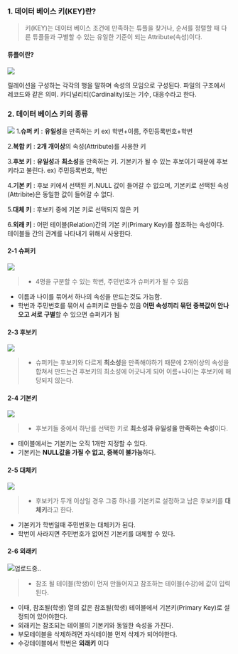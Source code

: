 ### 1. 데이터 베이스 키(KEY)란?

>키(KEY)는 데이터 베이스 조건에 만족하는 튜플을 찾거나, 순서를 정렬할 때 다른 튜플들과 구별할 수 있는 유일한 기준이 되는 Attribute(속성)이다.

#### 튜플이란?
![](https://velog.velcdn.com/images/ihanseul731/post/3e2e3911-f4e3-4b1b-81cf-190701ace0b9/image.png)

릴레이션을 구성하는 각각의 행을 말하며 속성의 모임으로 구성된다.
파일의 구조에서 레코드와 같은 의미.
카디널리티(Cardinality)또는 기수, 대응수라고 한다.

### 2. 데이터 베이스 키의 종류
![](https://velog.velcdn.com/images/ihanseul731/post/5829cb76-fd46-4607-b7cd-85fec5185375/image.png)
1.**슈퍼 키** : **유일성**을 만족하는 키
ex) 학번+이름, 주민등록번호+학번

2.**복합 키** : **2개 개이상**의 속성(Attribute)를 사용한 키

3.**후보 키** : **유일성**과 **최소성**을 만족하는 키. 기본키가 될 수 있는 후보이기 때문에 후보키라고 불린다. 
ex) 주민등록번호, 학번

4.**기본 키** : 후보 키에서 선택된 키.NULL 값이 들어갈 수 없으며, 기본키로 선택된 속성(Attribite)은 동일한 값이 들어갈 수 없다.

5.**대체 키** : 후보키 중에 기본 키로 선택되지 않은 키

6.**외래 키** : 어떤 테이블(Relation)간의 기본 키(Primary Key)를 참조하는 속성이다.
테이블들 간의 관계를 나타내기 위해서 사용한다.

#### 2-1 슈퍼키
![](https://velog.velcdn.com/images/ihanseul731/post/50db2b25-c4dd-4265-9723-9565504a76b9/image.png)

>- 4명을 구분할 수 있는 학번, 주민번호가 슈퍼키가 될 수 있음
- 이름과 나이를 묶어서 하나의 속성을 만드는것도 가능함.
-  학번과 주민번호를 묶어서 슈퍼키로 만들수 있음
**어떤 속성끼리 묶던 중복값이 안나오고 서로 구별**할 수 있으면 슈퍼키가 됨

#### 2-3 후보키
![](https://velog.velcdn.com/images/ihanseul731/post/62975e55-20e6-4641-99b4-3db4617baab9/image.png)
>- 슈퍼키는 후보키와 다르게 **최소성**을 만족해야하기 때문에 2개이상의 속성을 합쳐서 만드는건 후보키의 최소성에 어긋나게 되어 이름+나이는 후보키에 해당되지 않는다.

#### 2-4 기본키
![](https://velog.velcdn.com/images/ihanseul731/post/7c87e8b9-1c3c-4aac-9c19-bdb8e0d3c369/image.png)

> - 후보키들 중에서 하난를 선택한 키로 **최소성과 유일성을 만족하는 속성**이다.
- 테이블에서는 기본키는 오직 1개만 지정할 수 있다.
- 기본키는 **NULL값을 가질 수 없고, 중복이 불가능**하다.

#### 2-5 대체키
![](https://velog.velcdn.com/images/ihanseul731/post/8ed3f91c-807e-47ad-a54c-1f681205b456/image.png)
>- 후보키가 두개 이상일 경우 그중 하나를 기본키로 설정하고 남은 후보키를 **대체키**라고 한다.
- 기본키가 학번일때 주민번호는 대체키가 된다.
- 학번이 사라지면 주민번호가 없어진 기본키를 대체할 수 있다.

#### 2-6 외래키
![업로드중..](blob:https://velog.io/6c199554-bc32-4b64-ad6e-b73ff04eeabf)
>- 참조 될 테이블(학생)이 먼저 만들어지고 참조하는 테이블(수강)에 값이 입력된다.
- 이때, 참조될(학생) 열의 값은 참조될(학생) 테이블에서 기본키(Primary Key)로 설정되어 있어야한다.
- 외래키는 참조되는 테이블의 기본키와 동일한 속성을 가진다.
- 부모테이블을 삭제하려면 자식테이블 먼저 삭제가 되어야한다.
- 수강테이블에서 학번은 **외래키** 이다